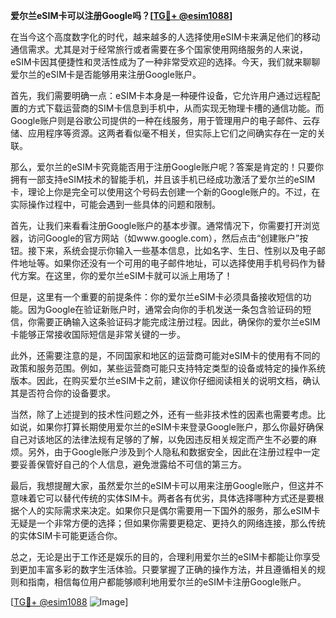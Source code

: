 **爱尔兰eSIM卡可以注册Google吗？[[TG💪+ @esim1088](https://t.me/s/esim1088)]**

在当今这个高度数字化的时代，越来越多的人选择使用eSIM卡来满足他们的移动通信需求。尤其是对于经常旅行或者需要在多个国家使用网络服务的人来说，eSIM卡因其便捷性和灵活性成为了一种非常受欢迎的选择。今天，我们就来聊聊爱尔兰的eSIM卡是否能够用来注册Google账户。

首先，我们需要明确一点：eSIM卡本身是一种硬件设备，它允许用户通过远程配置的方式下载运营商的SIM卡信息到手机中，从而实现无物理卡槽的通信功能。而Google账户则是谷歌公司提供的一种在线服务，用于管理用户的电子邮件、云存储、应用程序等资源。这两者看似毫不相关，但实际上它们之间确实存在一定的关联。

那么，爱尔兰的eSIM卡究竟能否用于注册Google账户呢？答案是肯定的！只要你拥有一部支持eSIM技术的智能手机，并且该手机已经成功激活了爱尔兰的eSIM卡，理论上你是完全可以使用这个号码去创建一个新的Google账户的。不过，在实际操作过程中，可能会遇到一些具体的问题和限制。

首先，让我们来看看注册Google账户的基本步骤。通常情况下，你需要打开浏览器，访问Google的官方网站（如www.google.com），然后点击“创建账户”按钮。接下来，系统会提示你输入一些基本信息，比如名字、生日、性别以及电子邮件地址等。如果你还没有一个可用的电子邮件地址，可以选择使用手机号码作为替代方案。在这里，你的爱尔兰eSIM卡就可以派上用场了！

但是，这里有一个重要的前提条件：你的爱尔兰eSIM卡必须具备接收短信的功能。因为Google在验证新账户时，通常会向你的手机发送一条包含验证码的短信，你需要正确输入这条验证码才能完成注册过程。因此，确保你的爱尔兰eSIM卡能够正常接收国际短信是非常关键的一步。

此外，还需要注意的是，不同国家和地区的运营商可能对eSIM卡的使用有不同的政策和服务范围。例如，某些运营商可能只支持特定类型的设备或特定的操作系统版本。因此，在购买爱尔兰eSIM卡之前，建议你仔细阅读相关的说明文档，确认其是否符合你的设备要求。

当然，除了上述提到的技术性问题之外，还有一些非技术性的因素也需要考虑。比如说，如果你打算长期使用爱尔兰的eSIM卡来登录Google账户，那么你最好确保自己对该地区的法律法规有足够的了解，以免因违反相关规定而产生不必要的麻烦。另外，由于Google账户涉及到个人隐私和数据安全，因此在注册过程中一定要妥善保管好自己的个人信息，避免泄露给不可信的第三方。

最后，我想提醒大家，虽然爱尔兰的eSIM卡可以用来注册Google账户，但这并不意味着它可以替代传统的实体SIM卡。两者各有优劣，具体选择哪种方式还是要根据个人的实际需求来决定。如果你只是偶尔需要用一下国外的服务，那么eSIM卡无疑是一个非常方便的选择；但如果你需要更稳定、更持久的网络连接，那么传统的实体SIM卡可能更适合你。

总之，无论是出于工作还是娱乐的目的，合理利用爱尔兰的eSIM卡都能让你享受到更加丰富多彩的数字生活体验。只要掌握了正确的操作方法，并且遵循相关的规则和指南，相信每位用户都能够顺利地用爱尔兰的eSIM卡注册Google账户。

[[TG💪+ @esim1088](https://t.me/s/esim1088) ![Image](https://i.postimg.cc/4NQfJmqS/Snipaste-2025-05-13-00-14-12.png)]